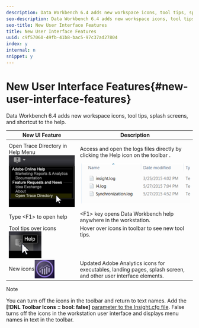 ```yaml
---
description: Data Workbench 6.4 adds new workspace icons, tool tips, splash screens, and <F1> shortcut to the help.
seo-description: Data Workbench 6.4 adds new workspace icons, tool tips, splash screens, and <F1> shortcut to the help.
seo-title: New User Interface Features
title: New User Interface Features
uuid: c9f57060-49fb-41b8-bac5-97c37ad27804
index: y
internal: n
snippet: y
---
```


# New User Interface Features{#new-user-interface-features}

Data Workbench 6.4 adds new workspace icons, tool tips, splash screens, and <F1> shortcut to the help.

<table id="table_106EE08B339548A6A8762F0D53BF5C22"> 
 <thead> 
  <tr> 
   <th colname="col1" valign="middle" align="center" class="entry"> New UI Feature </th> 
   <th colname="col2" valign="middle" align="center" class="entry"> Description </th> 
  </tr>
 </thead>
 <tbody> 
  <tr> 
   <td colname="col1" valign="middle" align="left">Open Trace Directory in Help Menu<img placement="break" align="center" id="image_B37C62D07B1D4CE8A6C93C3F74CCBCB3" src="assets/6_4_trace_dir.png" /> </td> 
   <td colname="col2" valign="top"> <p>Access and open the logs files directly by clicking the Help icon on the toolbar . </p> <p style="text-align: center;"><img placement="break" align="center" id="image_91F184A832D243038E3287D5DD9F6066" src="assets/6_4_trace_log_files.png" /> </p> </td> 
  </tr> 
  <tr> 
   <td colname="col1" valign="middle" align="left"> Type &lt;F1&gt; to open help </td> 
   <td colname="col2" valign="top"> &lt;F1&gt; key opens Data Workbench help anywhere in the workstation. </td> 
  </tr> 
  <tr> 
   <td colname="col1" valign="middle" align="left">Tool tips over icons<img placement="break" align="center" id="image_AE255518C9324EDB8199688A636E5665" src="assets/6_4_tooltips.png" /> </td> 
   <td colname="col2" valign="top"> Hover over icons in toolbar to see new tool tips. </td> 
  </tr> 
  <tr> 
   <td colname="col1" valign="top" align="left">New icons<img placement="break" align="center" id="image_3D705ED5E8224A6E8A41AAC8A9A88D9C" src="assets/6_4_exe_icon.png" /> </td> 
   <td colname="col2" valign="top"> Updated Adobe Analytics icons for executables, landing pages, splash screen, and other user interface elements. </td> 
  </tr> 
 </tbody> 
</table>

<a id="section_423A8B42FB264CA6AE67AAAE451D31AE"></a>

>[!NOTE]
>
>You can turn off the icons in the toolbar and return to text names. Add the **[!DNL Toolbar Icons = bool: false]** [parameter to the Insight.cfg file](https://marketing.adobe.com/resources/help/en_US/insight/client/?f=c_insght_config_param). False turns off the icons in the workstation user interface and displays menu names in text in the toolbar.

